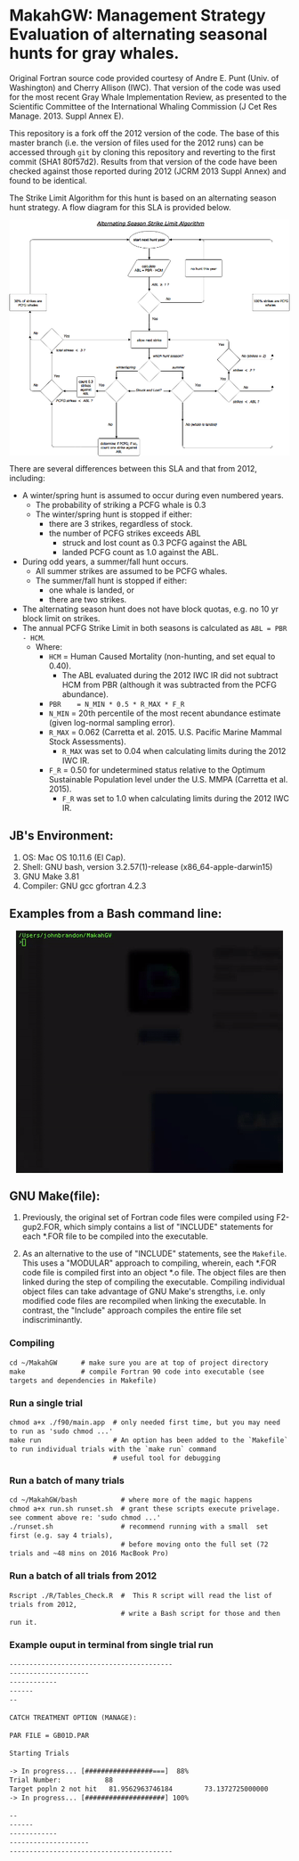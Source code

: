 # MakahGW: Management Strategy Evaluation of alternating seasonal hunts for gray whales. 

Original Fortran source code provided courtesy of Andre E. Punt (Univ. of Washington) and Cherry Allison (IWC). That version of the code was used for the most recent Gray Whale Implementation Review, as presented to the Scientific Committee of the International Whaling Commission (J Cet Res Manage. 2013. Suppl Annex E). 

This repository is a fork off the 2012 version of the code. The base of this master branch (i.e. the version of files used for the 2012 runs) can be accessed through `git` by cloning this repository and reverting to the first commit (SHA1 80f57d2). Results from that version of the code have been checked against those reported during 2012 (JCRM 2013 Suppl Annex) and found to be identical.    

The Strike Limit Algorithm for this hunt is based on an alternating season hunt strategy. A flow diagram for this SLA is provided below. 

<p align="center">
  <img src="./figs/FlowChart_4x_12pt.png" width="800" align="center" title="Alternating Season Strike Limit Algorithm">
</p>

There are several differences between this SLA and that from 2012, including:

  * A winter/spring hunt is assumed to occur during even numbered years. 
    * The probability of striking a PCFG whale is 0.3
    * The winter/spring hunt is stopped if either:   
      * there are 3 strikes, regardless of stock.
      * the number of PCFG strikes exceeds ABL
        * struck and lost count as 0.3 PCFG against the ABL
        * landed PCFG count as 1.0 against the ABL.
  * During odd years, a summer/fall hunt occurs. 
    * All summer strikes are assumed to be PCFG whales. 
    * The summer/fall hunt is stopped if either: 
      * one whale is landed, or 
      * there are two strikes.
  * The alternating season hunt does not have block quotas, e.g. no 10 yr block limit on strikes.
  * The annual PCFG Strike Limit in both seasons is calculated as `ABL = PBR - HCM`.  
    * Where:  
      * `HCM`   = Human Caused Mortality (non-hunting, and set equal to 0.40). 
        * The ABL evaluated during the 2012 IWC IR did not subtract HCM from PBR (although it was subtracted from the PCFG abundance). 
      * `PBR    = N_MIN * 0.5 * R_MAX * F_R`
      * `N_MIN` = 20th percentile of the most recent abundance estimate (given log-normal sampling error).
      * `R_MAX` = 0.062 (Carretta et al. 2015. U.S. Pacific Marine Mammal Stock Assessments).
        * `R_MAX` was set to 0.04 when calculating limits during the 2012 IWC IR.
      * `F_R`   = 0.50 for undetermined status relative to the Optimum Sustainable Population level under the U.S. MMPA (Carretta et al. 2015).
        * `F_R` was set to 1.0 when calculating limits during the 2012 IWC IR.

<!--
## Project notes: 
1. Reasons and corresponding IDs for stopping the hunt (see also the `Reason` vector in `*.FOR` code):
     1. 2 strikes during summer hunt year.
     2. 3 strikes total during winter/spring hunt year. 
     3. PCFG strike limit (ABL) reached.
     4. Landed one whale in summer.
-->

## JB's Environment:
1. OS: Mac OS 10.11.6 (El Cap).
2. Shell: GNU bash, version 3.2.57(1)-release (x86\_64-apple-darwin15)
3. GNU Make 3.81
4. Compiler: GNU gcc gfortran 4.2.3 

## __Examples from a Bash command line__:

<p align="center">
  <img src="./figs/makerun.gif" width="480" height="435" align="center">
</p>

## GNU Make(file): 
1. Previously, the original set of Fortran code files were compiled using F2-gup2.FOR, which simply contains a list of "INCLUDE" statements for each \*.FOR file to be compiled into the executable.   

2. As an alternative to the use of "INCLUDE" statements, see the `Makefile`. This uses a "MODULAR" approach to compiling, wherein, each \*.FOR code file is compiled first into an object \*.o file. The object files are then linked during the step of compiling the executable. Compiling individual object files can take advantage of GNU Make's strengths, i.e. only modified code files are recompiled when linking the executable. In contrast, the "Include" approach compiles the entire file set indiscriminantly.

### Compiling
``` shell
cd ~/MakahGW      # make sure you are at top of project directory 
make              # compile Fortran 90 code into executable (see targets and dependencies in Makefile)
``` 

### Run a single trial
``` shell
chmod a+x ./f90/main.app  # only needed first time, but you may need to run as 'sudo chmod ...'
make run                  # An option has been added to the `Makefile` to run individual trials with the `make run` command
                          # useful tool for debugging  
```

### Run a batch of many trials

``` shell
cd ~/MakahGW/bash           # where more of the magic happens
chmod a+x run.sh runset.sh  # grant these scripts execute privelage. see comment above re: 'sudo chmod ...' 
./runset.sh                 # recommend running with a small  set first (e.g. say 4 trials), 
                            # before moving onto the full set (72 trials and ~48 mins on 2016 MacBook Pro)
```

### __Run a batch of all trials from 2012__
```shell
Rscript ./R/Tables_Check.R  #  This R script will read the list of trials from 2012, 
                            # write a Bash script for those and then run it.
```

### Example ouput in terminal from single trial run

``` shell
-----------------------------------------
--------------------
------------
------
--
                  
CATCH TREATMENT OPTION (MANAGE):   
                    
PAR FILE = GB01D.PAR   
                      
Starting Trials
                        
-> In progress... [#################===]  88% 
Trial Number:           88
Target popln 2 not hit   81.9562963746184        73.1372725000000     
-> In progress... [####################] 100% 
                              
--
------
------------
--------------------
-----------------------------------------

```
